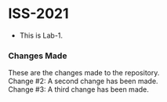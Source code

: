 # ISS-2021
* This is Lab-1.

### Changes Made

These are the changes made to the repository.
<br>
Change #2: A second change has been made.
<br>
Change #3: A third change has been made.

